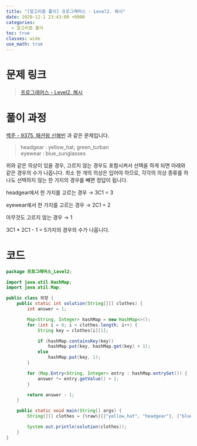 ```yaml
---
title: "[알고리즘 풀이] 프로그래머스 - Level2. 해시"
date: 2020-12-1 23:43:00 +0900
categories:
  - 알고리즘 풀이
toc: true
classes: wide
use_math: true
---
```


# 문제 링크

> [프로그래머스 - Level2. 해시](https://programmers.co.kr/learn/courses/30/lessons/42578)

# 풀이 과정

[백준 - 9375. 패션왕 신해빈](https://www.acmicpc.net/problem/9375) 과 같은 문제입니다.

> headgear : yellow_hat, green_turban  
> eyewear : blue_sunglasses

위와 같은 의상이 있을 경우, 고르지 않는 경우도 포함시켜서 선택을 하게 되면 아래와 같은 경우의 수가 나옵니다. 최소 한 개의 의상은 입어야 하므로, 각각의 의상 종류를 하나도 선택하지 않는 한 가지의 경우를 빼면 정답이 됩니다.

headgear에서 한 가지를 고르는 경우 → 3C1 = 3

eyewear에서 한 가지를 고르는 경우 → 2C1 = 2

아무것도 고르지 않는 경우 → 1

3C1 \* 2C1 - 1 = 5가지의 경우의 수가 나옵니다.

# 코드

```java
package 프로그래머스_Level2;

import java.util.HashMap;
import java.util.Map;

public class 위장 {
    public static int solution(String[][] clothes) {
        int answer = 1;

        Map<String, Integer> hashMap = new HashMap<>();
        for (int i = 0; i < clothes.length; i++) {
            String key = clothes[i][1];

            if (hashMap.containsKey(key))
                hashMap.put(key, hashMap.get(key) + 1);
            else
                hashMap.put(key, 1);
        }

        for (Map.Entry<String, Integer> entry : hashMap.entrySet()) {
            answer *= entry.getValue() + 1;
        }

        return answer - 1;
    }

    public static void main(String[] args) {
        String[][] clothes = {%raw%}{{"yellow_hat", "headgear"}, {"blue_sunglasses", "eyewear"}, {"green_turban", "headgear"}}{%endraw%};

        System.out.println(solution(clothes));
    }
}
```
